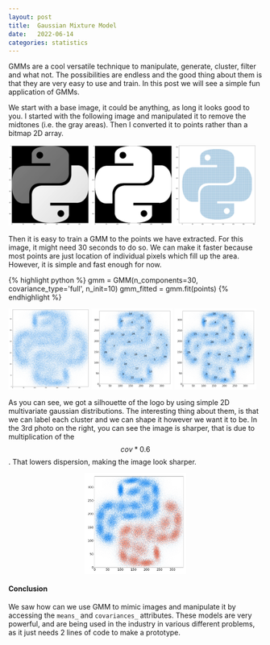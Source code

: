 ```yaml
---
layout: post
title:  Gaussian Mixture Model
date:   2022-06-14
categories: statistics
---
```


GMMs are a cool versatile technique to manipulate, generate, cluster, filter and what not. The possibilities are endless and the good
thing about them is that they are very easy to use and train. In this post we will see a simple fun application of GMMs. 

We start with a base image, it could be anything, as long it looks good to you. I started with the following image and manipulated it to 
remove the midtones (i.e. the gray areas). Then I converted it to points rather than a bitmap 2D array. 

<p float="left">
  <img src="/assets/posts/gmm_img/1.png" width="32%" />
  <img src="/assets/posts/gmm_img/2.png" width="32%" /> 
  <img src="/assets/posts/gmm_img/3.png" width="32%" />
</p>

Then it is easy to train a GMM to the points we have extracted. For this image, it might need 30 seconds to do so. We can make it faster
because most points are just location of individual pixels which fill up the area. However, it is simple and fast enough for now. 

{% highlight python %}
gmm = GMM(n_components=30, covariance_type='full', n_init=10)
gmm_fitted = gmm.fit(points)
{% endhighlight %}


<p float="left">
  <img src="/assets/posts/gmm_img/4.png" width="32%" />
  <img src="/assets/posts/gmm_img/5.png" width="32%" /> 
  <img src="/assets/posts/gmm_img/6.png" width="32%" />
</p>

As you can see, we got a silhouette of the logo by using simple 2D multivariate gaussian distributions. The interesting thing about them,
is that we can label each cluster and we can shape it however we want it to be. In the 3rd photo on the right, you can see the image is sharper,
that is due to multiplication of the $$cov * 0.6$$. That lowers dispersion, making the image look sharper. 

<p width="100%">
  <img src="/assets/posts/gmm_img/7.png" width="40%" style="display:block; margin:auto;"/>
</p>


#### Conclusion
We saw how can we use GMM to mimic images and manipulate it by accessing the `means_` and `covariances_` attributes. These models are very powerful,
and are being used in the industry in various different problems, as it just needs 2 lines of code to make a prototype. 